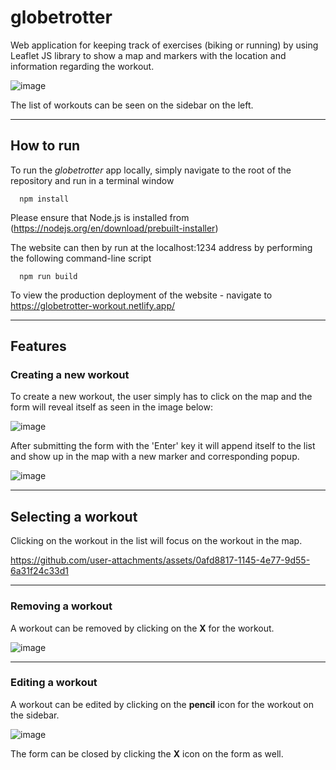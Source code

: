 # globetrotter

Web application for keeping track of exercises (biking or running) by using Leaflet JS library to show a map and markers with the location and information regarding the workout.

![image](https://github.com/user-attachments/assets/a12b7b35-8a23-4fe8-8170-38c0f1e78e1e)

The list of workouts can be seen on the sidebar on the left.

---

## How to run

To run the *globetrotter* app locally, simply navigate to the root of the repository and run in a terminal window

```
  npm install
```

Please ensure that Node.js is installed from (https://nodejs.org/en/download/prebuilt-installer)

The website can then by run at the localhost:1234 address by performing the following command-line script

```
  npm run build
```

To view the production deployment of the website - navigate to https://globetrotter-workout.netlify.app/

---

## Features

### Creating a new workout

To create a new workout, the user simply has to click on the map and the form will reveal itself as seen in the image below:

![image](https://github.com/user-attachments/assets/ed44e5ee-c910-4176-a8bf-390da30f23b5)

After submitting the form with the 'Enter' key it will append itself to the list and show up in the map with a new marker and corresponding popup.

![image](https://github.com/user-attachments/assets/8970e614-d18d-4d47-93ec-f235542af348)

---

## Selecting a workout 

Clicking on the workout in the list will focus on the workout in the map.

https://github.com/user-attachments/assets/0afd8817-1145-4e77-9d55-6a31f24c33d1

---

### Removing a workout

A workout can be removed by clicking on the **X** for the workout.

![image](https://github.com/user-attachments/assets/32fdef4f-44a5-4142-8eb2-541830f6f7d0)

---

### Editing a workout

A workout can be edited by clicking on the **pencil** icon for the workout on the sidebar.

![image](https://github.com/user-attachments/assets/bf293425-21a2-4175-be66-d060b319c879)

The form can be closed by clicking the **X** icon on the form as well. 


